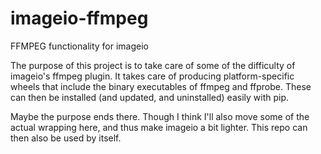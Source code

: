 # imageio-ffmpeg
FFMPEG functionality for imageio

The purpose of this project is to take care of some of the difficulty
of imageio's ffmpeg plugin. It takes care of producing platform-specific
wheels that include the binary executables of ffmpeg and ffprobe. These
can then be installed (and updated, and uninstalled) easily with pip.

Maybe the purpose ends there. Though I think I'll also move some of the actual
wrapping here, and thus make imageio a bit lighter. This repo can then
also be used by itself.

